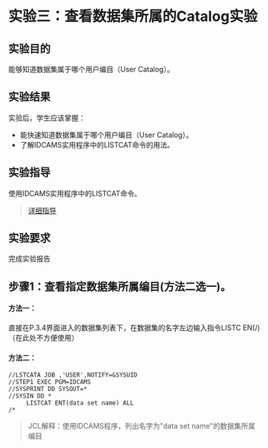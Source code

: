 # 实验三：查看数据集所属的Catalog实验

## 实验目的

能够知道数据集属于哪个用户编目（User Catalog）。

## 实验结果

实验后，学生应该掌握：

- 能快速知道数据集属于哪个用户编目（User Catalog）。
- 了解IDCAMS实用程序中的LISTCAT命令的用法。

## 实验指导

使用IDCAMS实用程序中的LISTCAT命令。

>[详细指导](http://www.doc88.com/p-9925261346401.html)

## 实验要求

完成实验报告

## 步骤1：查看指定数据集所属编目(方法二选一)。

#### 方法一：

直接在P.3.4界面进入的数据集列表下，在数据集的名字左边输入指令LISTC EN(/)（在此处不方便使用）

#### 方法二：
```
//LSTCATA JOB ,'USER',NOTIFY=&SYSUID                                      
//STEP1 EXEC PGM=IDCAMS                                                 
//SYSPRINT DD SYSOUT=*                                                  
//SYSIN DD *                                                            
     LISTCAT ENT(data set name) ALL                                      
/*
```
>JCL解释：使用IDCAMS程序，列出名字为"data set name"的数据集所属编目               
